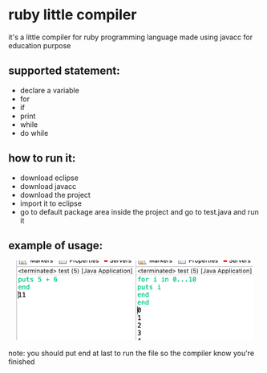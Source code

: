 # ruby little compiler

it's a little compiler for ruby programming language made using javacc for education purpose
## supported statement:
* declare a variable
* for
* if 
* print
* while
* do while

## how to run it:
* download eclipse
* download javacc
* download the project 
* import it to eclipse
* go to default package area inside the project and go to test.java and run it

## example of usage:
<p align="center">
<img width="234" alt="print statement" src="./assets/print_statement.jpg">
<img width="234" alt="for statement" src="./assets/for_statement.png">
</p>

note: you should put end at last to run the file so the compiler know you're finished
